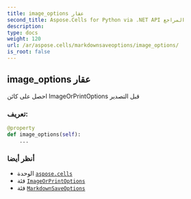 ```yaml
---
title: image_options عقار
second_title: Aspose.Cells for Python via .NET API المراجع
description:
type: docs
weight: 120
url: /ar/aspose.cells/markdownsaveoptions/image_options/
is_root: false
---
```

##  image_options عقار

احصل على كائن ImageOrPrintOptions قبل التصدير
###  تعريف:
```python
@property
def image_options(self):
    ...
```

###  أنظر أيضا
* الوحدة [`aspose.cells`](../../)
* فئة [`ImageOrPrintOptions`](/cells/python-net/ar/aspose.cells.rendering/imageorprintoptions)
* فئة [`MarkdownSaveOptions`](/cells/python-net/ar/aspose.cells/markdownsaveoptions)
